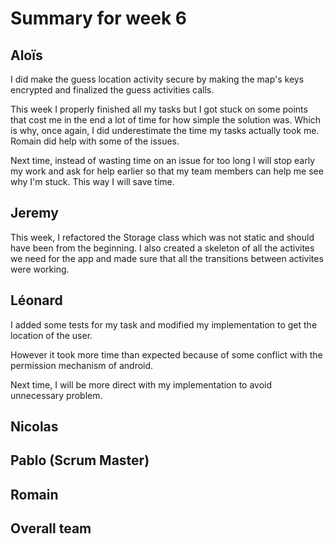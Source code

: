 # Summary for week 6


## Aloïs 

I did make the guess location activity secure by making the map's keys encrypted and finalized the guess activities calls.

This week I properly finished all my tasks but I got stuck on some points that cost me in the end a lot of time for how simple the solution was. Which is why, once again, I did underestimate the time my tasks actually took me. Romain did help with some of the issues. 

Next time, instead of wasting time on an issue for too long I will stop early my work and ask for help earlier so that my team members can help me see why I'm stuck. This way I will save time.

## Jeremy

This week, I refactored the Storage class which was not static and should  have been from the beginning. I also created a skeleton of all the activites we need for the app and made sure that all the transitions between activites were working.

## Léonard

I added some tests for my task and modified my implementation to get the location of the user.

However it took more time than expected because of some conflict with the permission mechanism of android.

Next time, I will be more direct with my implementation to avoid unnecessary problem.

## Nicolas


## Pablo (Scrum Master)


## Romain 


## Overall team

